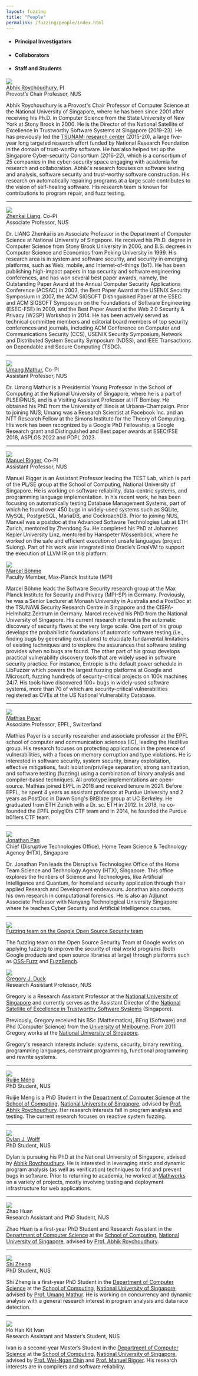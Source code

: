 ```yaml
---
layout: fuzzing
title: "People"
permalink: /fuzzing/people/index.html
---
```


<!-- ### People -->

<ul class="tabs">
  <li data-tab-target="#pi" class="active tab"><h4><b>Principal Investigators</b></h4></li>
  <li data-tab-target="#collab" class="tab"><h4><b>Collaborators</b></h4></li>
  <li data-tab-target="#ss" class="tab"><h4><b>Staff and Students</b></h4></li>
  <!--<li data-tab-target="#affil" class="tab"><h4><b>Alumni / Additional Affiliates</b></h4></li>-->
</ul>


<div class="tab-content">

<div id="pi" data-tab-content class="active">

<div class="person">
  <div class="profile">
    <img class="profile-img" src="{{ 'images/people/abhik.jpg' | relative_url }}"/>
  </div>
  <div class="description">
    <div class="name"><a href="https://abhikrc.com/">Abhik Roychoudhury</a>, PI</div>
    <div class="title">Provost’s Chair Professor, NUS</div>
    <div class="bio">
      <p>Abhik Roychoudhury is a Provost's Chair Professor of Computer Science at the National University of Singapore, where he has been since 2001 after receiving his Ph.D. in Computer Science from the State University of New York at Stony Brook in 2000. He is the Director of the National Satellite of Excellence in Trustworthy Software Systems at Singapore (2019-23). He has previously led the <a href="https://www.comp.nus.edu.sg/~tsunami/">TSUNAMi research center</a> (2015-20), a large five-year long targeted research effort funded by National Research Foundation in the domain of trust-worthy software. He has also helped set up the Singapore Cyber-security Consortium (2016-22), which is a consortium of 25 companies in the cyber-security space engaging with academia for research and collaboration. Abhik's research focuses on software testing and analysis, software security and trust-worthy software construction. His research on automatically repairing programs at a large scale contributes to the vision of self-healing software. His research team is known for contributions to program repair, and fuzz testing.</p>
    </div>
  </div>
</div>

<hr>

<div class="person">
  <div class="profile">
    <img class="profile-img" src="{{ 'images/people/liangzk.jpg' | relative_url }}"/>
  </div>
  <div class="description">
    <div class="name"><a href="https://www.comp.nus.edu.sg/cs/people/liangzk/">Zhenkai Liang</a>, Co-PI</div>
    <div class="title">Associate Professor, NUS</div>
    <div class="bio">
      <p>Dr. LIANG Zhenkai is an Associate Professor in the Department of Computer Science at National University of Singapore. He received his Ph.D. degree in Computer Science from Stony Brook University in 2006, and B.S. degrees in Computer Science and Economics from Peking University in 1999. His research area is in system and software security, and security in emerging platforms, such as Web, mobile, and Internet-of-things (IoT). He has been publishing high-impact papers in top security and software engineering conferences, and has won several best paper awards, namely, the Outstanding Paper Award at the Annual Computer Security Applications Conference (ACSAC) in 2003, the Best Paper Award at the USENIX Security Symposium in 2007, the ACM SIGSOFT Distinguished Paper at the ESEC and ACM SIGSOFT Symposium on the Foundations of Software Engineering (ESEC-FSE) in 2009, and the Best Paper Award at the Web 2.0 Security & Privacy (W2SP) Workshop in 2014. He has been actively served as technical committee members and editorial board members of top security conferences and journals, including ACM Conference on Computer and Communications Security (CCS), USENIX Security Symposium, Network and Distributed System Security Symposium (NDSS), and IEEE Transactions on Dependable and Secure Computing (TSDC).</p>
    </div>
  </div>
</div>

<hr>

<div class="person">
  <div class="profile">
    <img class="profile-img" src="{{ 'images/people/umang.png' | relative_url }}"/>
  </div>
  <div class="description">
    <div class="name"><a href="https://www.comp.nus.edu.sg/~umathur/">Umang Mathur</a>, Co-PI</div>
    <div class="title">Assistant Professor, NUS</div>
    <div class="bio">
      <p>Dr. Umang Mathur is a Presidential Young Professor in the School of Computing at the National University of Singapore, where he is a part of PLSE@NUS, and is a Visiting Assistant Professor at IIT Bombay. He obtained his PhD from the University of Illinois at Urbana-Champaign. Prior to joining NUS, Umang was a Research Scientist at Facebook Inc. and an NTT Research Fellow at the Simons Institute for the Theory of Computing. His work has been recognized by a Google PhD Fellowship, a Google Research grant and Distinguished and Best paper awards at ESEC/FSE 2018, ASPLOS 2022 and POPL 2023.</p>
    </div>
  </div>
</div>

<hr>

<div class="person">
  <div class="profile">
    <img class="profile-img" src="{{ 'images/people/manuel.jpg' | relative_url }}"/>
  </div>
  <div class="description">
    <div class="name"><a href="https://www.manuelrigger.at/">Manuel Rigger</a>, Co-PI</div>
    <div class="title">Assistant Professor, NUS</div>
    <div class="bio">
      <p>Manuel Rigger is an Assistant Professor leading the TEST Lab, which is part of the PL/SE group at the School of Computing, National University of Singapore. He is working on software reliability, data-centric systems, and programming language implementation. In his recent work, he has been focusing on automatically testing Database Management Systems, part of which he found over 450 bugs in widely-used systems such as SQLite, MySQL, PostgreSQL, MariaDB, and CockroachDB. Prior to joining NUS, Manuel was a postdoc at the Advanced Software Technologies Lab at ETH Zurich, mentored by Zhendong Su. He completed his PhD at Johannes Kepler University Linz, mentored by Hanspeter Mössenböck, where he worked on the safe and efficient execution of unsafe languages (project Sulong). Part of his work was integrated into Oracle’s GraalVM to support the execution of LLVM IR on this platform.</p>
    </div>
  </div>
</div>

</div>



<div id="collab" data-tab-content>

<div class="person">
  <div class="profile">
    <img class="profile-img" src="{{ 'images/people/marcel.jpg' | relative_url }}"/>
  </div>
  <div class="description">
    <div class="name"><a href="https://mboehme.github.io">Marcel Böhme</a></div>
    <div class="title">Faculty Member, Max-Planck Institute (MPI)</div>
    <div class="bio">
      <p>Marcel Böhme leads the Software Security research group at the Max Planck Institute for Security and Privacy (MPI-SP) in Germany. Previously, he was a Senior Lecturer at Monash University in Australia and a PostDoc at the TSUNAMi Security Research Centre in Singapore and the CISPA-Helmholtz Zentrum in Germany. Marcel received his PhD from the National University of Singapore. His current research interest is the automatic discovery of security flaws at the very large scale. One part of his group develops the probabilistic foundations of automatic software testing (i.e., finding bugs by generating executions) to elucidate fundamental limitations of existing techniques and to explore the assurances that software testing provides when no bugs are found. The other part of his group develops practical vulnerability discovery tools that are widely used in software security practice. For instance, Entropic is the default power schedule in LibFuzzer which powers the largest fuzzing platforms at Google and Microsoft, fuzzing hundreds of security-critical projects on 100k machines 24/7. His tools have discovered 100+ bugs in widely-used software systems, more than 70 of which are security-critical vulnerabilities registered as CVEs at the US National Vulnerability Database.</p>
    </div>
  </div>
</div>

<hr>

<!--
<div class="person">
  <div class="profile">
    <img class="profile-img" src="{{ 'images/people/dirk_beyer.jpg' | relative_url }}"/>
  </div>
  <div class="description">
    <div class="name"><a href="https://www.sosy-lab.org/people/beyer/">Dirk Beyer</a></div>
    <div class="title">Professor, Ludwig Maxmilian University of Munich (LMU)</div>
    <div class="bio">
      <p>Dirk Beyer is Professor of Computer Science and has a Research Chair for Software Systems at LMU Munich, Germany. He was Full Professor at University of Passau (2009-2016), Assistant and Associate Professor at Simon Fraser University, B.C., Canada, and Postdoctoral Researcher at EPFL in Lausanne, Switzerland (2004-2006) and at the University of California, Berkeley, USA (2003-2004) in the group of Tom Henzinger. Dirk Beyer holds a Dipl.-Inf. degree (1998) and a Dr. rer. nat. degree (2002) in Computer Science from the Brandenburg University of Technology in Cottbus, Germany. In 1998 he was Software Engineer with Siemens AG, SBS Dept. Major Projects in Dresden, Germany. His research focuses on models, algorithms, and tools for the construction and analysis of reliable software systems. He is the architect, designer, and implementor of several successful tools. For example, CrocoPat is the first efficient interpreter for relational programming, CCVisu is a successful tool for visual clustering, and CPAchecker and BLAST are two well-known and successful software model checkers.</p>
    </div>
  </div>
</div>

<hr>
-->

<div class="person">
  <div class="profile">
    <img class="profile-img" src="{{ 'images/people/mathias_payer.jpg' | relative_url }}"/>
  </div>
  <div class="description">
    <div class="name"><a href="https://nebelwelt.net">Mathias Payer</a></div>
    <div class="title">Associate Professor, EPFL, Switzerland</div>
    <div class="bio">
      <p>Mathias Payer is a security researcher and associate professor at the EPFL school of computer and communication sciences (IC), leading the HexHive group. His research focuses on protecting applications in the presence of vulnerabilities, with a focus on memory corruption and type violations. He is interested in software security, system security, binary exploitation, effective mitigations, fault isolation/privilege separation, strong sanitization, and software testing (fuzzing) using a combination of binary analysis and compiler-based techniques. All prototype implementations are open-source. Mathias joined EPFL in 2018 and received tenure in 2021. Before EPFL, he spent 4 years as assistant professor at Purdue University and 2 years as PostDoc in Dawn Song's BitBlaze group at UC Berkeley. He graduated from ETH Zurich with a Dr. sc. ETH in 2012. In 2018, he co-founded the EPFL polygl0ts CTF team and in 2014, he founded the Purdue b01lers CTF team.
      </p>
    </div>
  </div>
</div>

<hr>

<div class="person">
  <div class="profile">
    <img class="profile-img" src="{{ 'images/people/jonathan-pan.jpg' | relative_url }}"/>
  </div>
  <div class="description">
    <div class="name"><a href="https://www.linkedin.com/in/dr-jonathan-pan-b6590491/?originalSubdomain=sg">Jonathan Pan</a></div>
    <div class="title">Chief (Disruptive Technologies Office), Home Team Science & Technology Agency (HTX), Singapore</div>
    <div class="bio">
      <p>Dr. Jonathan Pan leads the Disruptive Technologies Office of the Home Team Science and Technology Agency (HTX), Singapore. This office explores the frontiers of Science and Technologies, like Artificial Intelligence and Quantum, for homeland security application through their applied Research and Development endeavours. Jonathan also conducts his own research in computational forensics. He is also an Adjunct Associate Professor with Nanyang Technological University Singapore where he teaches Cyber Security and Artificial Intelligence courses.
      </p>
    </div>
  </div>
</div>

<hr>

<div class="person">
  <div class="profile">
    <img class="profile-img" src="{{ 'images/people/gosst.jpg' | relative_url }}"/>
  </div>
  <div class="description">
    <div class="name"><a href="https://google.github.io/fuzzbench/">Fuzzing team on the Google Open Source Security team</a></div>
    <div class="bio">
      <p>
      The fuzzing team on the Open Source Security Team at Google works on applying fuzzing to improve the security of real world programs 
      (both Google products and open source libraries at large) through platforms such as <a href="https://google.github.io/oss-fuzz/">OSS-Fuzz</a> and <a href="https://google.github.io/fuzzbench/">FuzzBench</a>.
      </p>
    </div>
  </div>
</div>


</div>





<div id="ss" data-tab-content>

<div class="person">
  <div class="profile">
    <img class="profile-img" src="{{ 'images/people/greg.jpg' | relative_url }}"/>
  </div>
  <div class="description">
    <div class="name"><a href="https://www.comp.nus.edu.sg/~gregory/">Gregory J. Duck</a></div>
    <div class="title">Research Assistant Professor, NUS</div>
    <div class="bio">
      <p>Gregory is a Research Assistant Professor at the <a href="https://nus.edu.sg/">National University of Singapore</a> and currently serves as the Assistant Director of the <a href="https://www.comp.nus.edu.sg/~nsoe-tss/">National Satellite of Excellence in Trustworthy Software Systems</a> (Singapore).</p>
      <p>Previously, Gregory received his BSc (Mathematics), BEng (Software) and Phd (Computer Science) from the <a href="https://www.unimelb.edu.au/">University of Melbourne</a>. From 2011 Gregory works at the <a href="https://nus.edu.sg/">National University of Singapore</a>.</p>
      <p>Gregory's research interests include: systems, security, binary rewriting, programming languages, constraint programming, functional programming and rewrite systems.</p>
    </div>
  </div>
</div>

<hr>


<div class="person">
  <div class="profile">
    <img class="profile-img" src="{{ 'images/people/ruijie.jpg' | relative_url }}"/>
  </div>
  <div class="description">
    <div class="name"><a href="https://mengrj.github.io">Ruijie Meng</a></div>
    <div class="title">PhD Student, NUS</div>
    <div class="bio">
      <p>
      Ruijie Meng is a PhD Student in the <a href="https://www.comp.nus.edu.sg/cs/">Department of Computer Science</a> at the <a href="https://www.comp.nus.edu.sg/">School of Computing</a>, <a href="https://www.nus.edu.sg/">National University of Singapore</a>, advised by <a href="https://abhikrc.com/">Prof. Abhik Roychoudhury</a>. Her research interests fall in program analysis and testing. The current research focuses on reactive system fuzzing.
		</p>
    </div>
  </div>
</div>

<hr>

<div class="person">
  <div class="profile">
    <img class="profile-img" src="{{ 'images/people/dylan.jpeg' | relative_url }}"/>
  </div>
  <div class="description">
    <div class="name"><a href="https://dylanjwolff.com">Dylan J. Wolff</a></div>
    <div class="title">PhD Student, NUS</div>
    <div class="bio">
      <p>
      Dylan is pursuing his PhD at the National University of Singapore, advised by <a href="https://abhikrc.com/">Abhik Roychoudhury</a>. He is interested in leveraging static and dynamic program analysis (as well as verification) techniques to find and prevent bugs in software. Prior to returning to academia, he worked at <a href="https://www.mathworks.com">Mathworks</a> on a variety of projects, mostly involving testing and deployment infrastructure for web applications.
      </p>
    </div>
  </div>
</div>

<hr>

<div class="person">
  <div class="profile">
    <img class="profile-img" src="{{ 'images/people/zhao-huan.jpeg' | relative_url }}"/>
  </div>
  <div class="description">
    <div class="name">Zhao Huan</div>
    <div class="title">Research Assistant and PhD Student, NUS</div>
    <div class="bio">
      <p>
      Zhao Huan is a first-year PhD Student and Research Assistant in the <a href="https://www.comp.nus.edu.sg/cs/">Department of Computer Science</a> at the <a href="https://www.comp.nus.edu.sg/">School of Computing</a>, <a href="https://www.nus.edu.sg/">National University of Singapore</a>, advised by <a href="https://abhikrc.com/">Prof. Abhik Roychoudhury</a>.
      </p>
    </div>
  </div>
</div>

<hr>

<div class="person">
  <div class="profile">
    <img class="profile-img" src="{{ 'images/people/shi-zheng.jpg' | relative_url }}"/>
  </div>
  <div class="description">
    <div class="name"><a href="https://www.comp.nus.edu.sg/~zs357/">Shi Zheng</a></div>
    <div class="title">PhD Student, NUS</div>
    <div class="bio">
      <p>
      Shi Zheng is a first-year PhD Student in the <a href="https://www.comp.nus.edu.sg/cs/">Department of Computer Science</a> at the <a href="https://www.comp.nus.edu.sg/">School of Computing</a>, <a href="https://www.nus.edu.sg/">National University of Singapore</a>, advised by <a href="https://www.comp.nus.edu.sg/~umathur/">Prof. Umang Mathur</a>. He is working on concurrency and dynamic analysis with a general research interest in program analysis and data race detection.
      </p>
    </div>
  </div>
</div>

<hr>

<div class="person">
  <div class="profile">
    <img class="profile-img" src="{{ 'images/people/ivan.jpg' | relative_url }}"/>
  </div>
  <div class="description">
    <div class="name">Ho Han Kit Ivan</div>
    <div class="title">Research Assistant and Master’s Student, NUS</div>
    <div class="bio">
      <p>Ivan is a second-year Master’s Student in the <a href="https://www.comp.nus.edu.sg/cs/">Department of Computer Science</a> at the <a href="https://www.comp.nus.edu.sg/">School of Computing</a>, <a href="https://www.nus.edu.sg/">National University of Singapore</a>, advised by <a href="https://www.comp.nus.edu.sg/cs/people/chinwn/">Prof. Wei-Ngan Chin</a> and <a href="https://www.manuelrigger.at">Prof. Manuel Rigger</a>. His research interests are in compilers and software reliability.
      </p>
    </div>
  </div>
</div>

</div>





<!--
<div id="affil" data-tab-content>

</div>
-->

</div>
